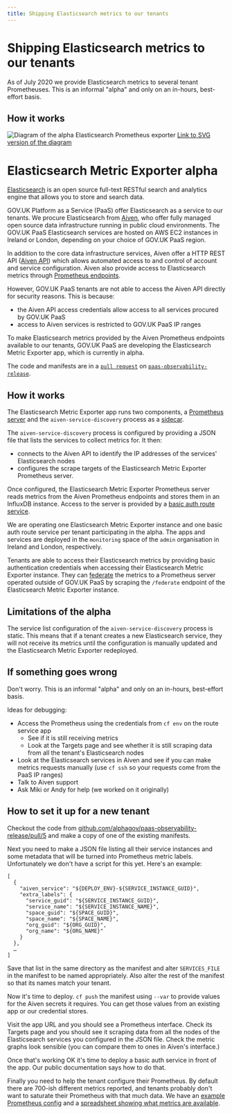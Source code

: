 ```yaml
---
title: Shipping Elasticsearch metrics to our tenants
---
```


# Shipping Elasticsearch metrics to our tenants

As of July 2020 we provide Elasticsearch metrics to several tenant
Prometheuses. This is an informal "alpha" and only on an in-hours,
best-effort basis.

## How it works

![Diagram of the alpha Elasticsearch Prometheus exporter](/diagrams/elasticsearch-metric-exporter-alpha.jpg)
[Link to SVG version of the diagram](/diagrams/elasticsearch-metric-exporter-alpha.svg)

# Elasticsearch Metric Exporter alpha


[Elasticsearch](https://www.elastic.co/elasticsearch/) is an open source full-text RESTful search and analytics engine that allows you to store and search data.

GOV.UK Platform as a Service (PaaS) offer Elasticsearch as a service to our tenants. We procure Elasticsearch from [Aiven](https://aiven.io/), who offer fully managed open source data infrastructure running in public cloud environments. The GOV.UK PaaS Elasticsearch services are hosted on AWS EC2 instances in Ireland or London, depending on your choice of GOV.UK PaaS region.

In addition to the core data infrastructure services, Aiven offer a HTTP REST API ([Aiven API](https://api.aiven.io/doc/)) which allows automated access to and control of account and service configuration. Aiven also provide access to Elasticsearch metrics through [Prometheus endpoints](https://prometheus.io/docs/concepts/jobs_instances/).

However, GOV.UK PaaS tenants are not able to access the Aiven API directly for security reasons. This is because:

* the Aiven API access credentials allow access to all services procured by GOV.UK PaaS
* access to Aiven services is restricted to GOV.UK PaaS IP ranges

To make Elasticsearch metrics provided by the Aiven Prometheus endpoints available to our tenants, GOV.UK PaaS are developing the Elasticsearch Metric Exporter app, which is currently in alpha.

The code and manifests are in a [`pull request`](https://github.com/alphagov/paas-observability-release/pull/5) on [`paas-observability-release`](https://github.com/alphagov/paas-observability-release).

## How it works

The Elasticsearch Metric Exporter app runs two components, a [Prometheus server](https://prometheus.io/) and the `aiven-service-discovery` process as a [sidecar](https://docs.cloudfoundry.org/devguide/sidecars.html).

The `aiven-service-discovery` process is configured by providing a JSON file that lists the services to collect metrics for. It then:

* connects to the Aiven API to identify the IP addresses of the services' Elasticsearch nodes
* configures the scrape targets of the Elasticsearch Metric Exporter Prometheus server.

Once configured, the Elasticsearch Metric Exporter Prometheus server reads metrics from the Aiven Prometheus endpoints and stores them in an InfluxDB instance. Access to the server is provided by a [basic auth route service](https://docs.cloud.service.gov.uk/deploying_services/route_services/#example-route-service-to-add-username-and-password-authentication).

We are operating one Elasticsearch Metric Exporter instance and one basic auth route service per tenant participating in the alpha. The apps and services are deployed in the `monitoring` space of the `admin` organisation in Ireland and London, respectively.

Tenants are able to access their Elasticsearch metrics by providing basic authentication credentials when accessing their Elasticsearch Metric Exporter instance. They can [federate](https://prometheus.io/docs/prometheus/latest/federation/) the metrics to a Prometheus server operated outside of GOV.UK PaaS by scraping the `/federate` endpoint of the Elasticsearch Metric Exporter instance.

## Limitations of the alpha

The service list configuration of the `aiven-service-discovery` process is static. This means that if a tenant creates a new Elasticsearch service, they will not receive its metrics until the configuration is manually updated and the Elasticsearch Metric Exporter redeployed.


## If something goes wrong

Don't worry. This is an informal "alpha" and only on an in-hours,
best-effort basis.

Ideas for debugging:

  - Access the Prometheus using the credentials from `cf env` on the
    route service app
    - See if it is still receiving metrics
    - Look at the Targets page and see whether it is still scraping
      data from all the tenant's Elasticsearch nodes
  - Look at the Elasticsearch services in Aiven and see if you can
    make metrics requests manually (use `cf ssh` so your requests come
    from the PaaS IP ranges)
  - Talk to Aiven support
  - Ask Miki or Andy for help (we worked on it originally)

## How to set it up for a new tenant

Checkout the code from [github.com/alphagov/paas-observability-release/pull/5](https://github.com/alphagov/paas-observability-release/pull/5) and make a copy of one of
the existing manifests.

Next you need to make a JSON file listing all their service instances
and some metadata that will be turned into Prometheus metric labels.
Unfortunately we don't have a script for this yet. Here's an example:

```
[
  {
    "aiven_service": "${DEPLOY_ENV}-${SERVICE_INSTANCE_GUID}",
    "extra_labels": {
      "service_guid": "${SERVICE_INSTANCE_GUID}",
      "service_name": "${SERVICE_INSTANCE_NAME}",
      "space_guid": "${SPACE_GUID}",
      "space_name": "${SPACE_NAME}",
      "org_guid": "${ORG_GUID}",
      "org_name": "${ORG_NAME}"
    }
  },
  …
]
```

Save that list in the same directory as the manifest and alter
`SERVICES_FILE` in the manifest to be named appropriately.
Also alter the rest of the manifest so that its names match your
tenant.

Now it's time to deploy. `cf push` the manifest using `--var` to
provide values for the Aiven secrets it requires. You can get those
values from an existing app or our credential stores.

Visit the app URL and you should see a Prometheus interface. Check its
Targets page and you should see it scraping data from all the nodes of
the Elasticsearch services you configured in the JSON file. Check the
metric graphs look sensible (you can compare them to ones in Aiven's
interface.)

Once that's working OK it's time to deploy a basic auth service in
front of the app. Our public documentation says how to do that.

Finally you need to help the tenant configure their Prometheus. By
default there are 700-ish different metrics reported, and tenants
probably don't want to saturate their Prometheus with that much data.
We have an [example Prometheus config](https://gist.github.com/46bit/bbc7f267f6115fc008c9ddb43cd56745)
and a [spreadsheet showing what metrics are available](https://docs.google.com/spreadsheets/d/1LffFBhe5T937MF0vYQWSH4j10niZS7IImlUAW4cYiNE/edit#gid=0).
